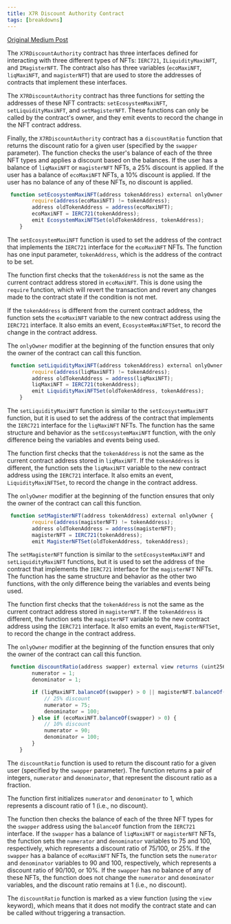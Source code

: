 ```yaml
---
title: X7R Discount Authority Contract
tags: [breakdowns]
---
```


[Original Medium Post](https://medium.com/@mikemurpher/x7r-discount-authority-contract-58a864c80aa3)

The `X7RDiscountAuthority` contract has three interfaces defined for interacting with three different types of NFTs: `IERC721`, `ILiquidityMaxiNFT`, and `IMagisterNFT`. The contract also has three variables (`ecoMaxiNFT`, `liqMaxiNFT`, and `magisterNFT`) that are used to store the addresses of contracts that implement these interfaces.

The `X7RDiscountAuthority` contract has three functions for setting the addresses of these NFT contracts: `setEcosystemMaxiNFT`, `setLiquidityMaxiNFT`, and `setMagisterNFT`. These functions can only be called by the contract's owner, and they emit events to record the change in the NFT contract address.

Finally, the `X7RDiscountAuthority` contract has a `discountRatio` function that returns the discount ratio for a given user (specified by the `swapper` parameter). The function checks the user's balance of each of the three NFT types and applies a discount based on the balances. If the user has a balance of `liqMaxiNFT` or `magisterNFT` NFTs, a 25% discount is applied. If the user has a balance of `ecoMaxiNFT` NFTs, a 10% discount is applied. If the user has no balance of any of these NFTs, no discount is applied.

```js
 function setEcosystemMaxiNFT(address tokenAddress) external onlyOwner {
        require(address(ecoMaxiNFT) != tokenAddress);
        address oldTokenAddress = address(ecoMaxiNFT);
        ecoMaxiNFT = IERC721(tokenAddress);
        emit EcosystemMaxiNFTSet(oldTokenAddress, tokenAddress);
    }
```

The `setEcosystemMaxiNFT` function is used to set the address of the contract that implements the `IERC721` interface for the `ecoMaxiNFT` NFTs. The function has one input parameter, `tokenAddress`, which is the address of the contract to be set.

The function first checks that the `tokenAddress` is not the same as the current contract address stored in `ecoMaxiNFT`. This is done using the `require` function, which will revert the transaction and revert any changes made to the contract state if the condition is not met.

If the `tokenAddress` is different from the current contract address, the function sets the `ecoMaxiNFT` variable to the new contract address using the `IERC721` interface. It also emits an event, `EcosystemMaxiNFTSet`, to record the change in the contract address.

The `onlyOwner` modifier at the beginning of the function ensures that only the owner of the contract can call this function.

```js
 function setLiquidityMaxiNFT(address tokenAddress) external onlyOwner {
        require(address(liqMaxiNFT) != tokenAddress);
        address oldTokenAddress = address(liqMaxiNFT);
        liqMaxiNFT = IERC721(tokenAddress);
        emit LiquidityMaxiNFTSet(oldTokenAddress, tokenAddress);
    }
```

The `setLiquidityMaxiNFT` function is similar to the `setEcosystemMaxiNFT` function, but it is used to set the address of the contract that implements the `IERC721` interface for the `liqMaxiNFT` NFTs. The function has the same structure and behavior as the `setEcosystemMaxiNFT` function, with the only difference being the variables and events being used.

The function first checks that the `tokenAddress` is not the same as the current contract address stored in `liqMaxiNFT`. If the `tokenAddress` is different, the function sets the `liqMaxiNFT` variable to the new contract address using the `IERC721` interface. It also emits an event, `LiquidityMaxiNFTSet`, to record the change in the contract address.

The `onlyOwner` modifier at the beginning of the function ensures that only the owner of the contract can call this function.

```js
 function setMagisterNFT(address tokenAddress) external onlyOwner {
        require(address(magisterNFT) != tokenAddress);
        address oldTokenAddress = address(magisterNFT);
        magisterNFT = IERC721(tokenAddress);
        emit MagisterNFTSet(oldTokenAddress, tokenAddress);
```

The `setMagisterNFT` function is similar to the `setEcosystemMaxiNFT` and `setLiquidityMaxiNFT` functions, but it is used to set the address of the contract that implements the `IERC721` interface for the `magisterNFT` NFTs. The function has the same structure and behavior as the other two functions, with the only difference being the variables and events being used.

The function first checks that the `tokenAddress` is not the same as the current contract address stored in `magisterNFT`. If the `tokenAddress` is different, the function sets the `magisterNFT` variable to the new contract address using the `IERC721` interface. It also emits an event, `MagisterNFTSet`, to record the change in the contract address.

The `onlyOwner` modifier at the beginning of the function ensures that only the owner of the contract can call this function.

```js
 function discountRatio(address swapper) external view returns (uint256 numerator, uint256 denominator) {
        numerator = 1;
        denominator = 1;

        if (liqMaxiNFT.balanceOf(swapper) > 0 || magisterNFT.balanceOf(swapper) > 0) {
            // 25% discount
            numerator = 75;
            denominator = 100;
        } else if (ecoMaxiNFT.balanceOf(swapper) > 0) {
            // 10% discount
            numerator = 90;
            denominator = 100;
        }
    }
```

The `discountRatio` function is used to return the discount ratio for a given user (specified by the `swapper` parameter). The function returns a pair of integers, `numerator` and `denominator`, that represent the discount ratio as a fraction.

The function first initializes `numerator` and `denominator` to 1, which represents a discount ratio of 1 (i.e., no discount).

The function then checks the balance of each of the three NFT types for the `swapper` address using the `balanceOf` function from the `IERC721` interface. If the `swapper` has a balance of `liqMaxiNFT` or `magisterNFT` NFTs, the function sets the `numerator` and `denominator` variables to 75 and 100, respectively, which represents a discount ratio of 75/100, or 25%. If the `swapper` has a balance of `ecoMaxiNFT` NFTs, the function sets the `numerator` and `denominator` variables to 90 and 100, respectively, which represents a discount ratio of 90/100, or 10%. If the `swapper` has no balance of any of these NFTs, the function does not change the `numerator` and `denominator` variables, and the discount ratio remains at 1 (i.e., no discount).

The `discountRatio` function is marked as a view function (using the `view` keyword), which means that it does not modify the contract state and can be called without triggering a transaction.
